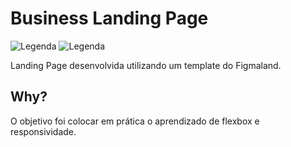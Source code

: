 # Business Landing Page

![Legenda](https://img.shields.io/badge/Ricardo%20Eberhardt-Business%20Landing%20Page-orange) ![Legenda](https://img.shields.io/badge/license-MIT-blue) 


Landing Page desenvolvida utilizando um template do Figmaland.


## Why?

O objetivo foi colocar em prática o aprendizado de flexbox e responsividade.
